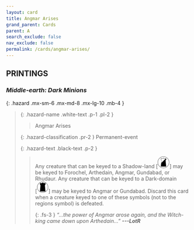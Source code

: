 ```yaml
---
layout: card
title: Angmar Arises
grand_parent: Cards
parent: A
search_exclude: false
nav_exclude: false
permalink: /cards/angmar-arises/
---
```


## PRINTINGS


### _Middle-earth: Dark Minions_

{: .hazard .mx-sm-6 .mx-md-8 .mx-lg-10 .mb-4 }
> {: .hazard-name .white-text .p-1 .pl-2 }
> > <div class="hazard-mp"></div>
> > <div class="card-name">Angmar Arises</div>
>
> {: .hazard-classification .pr-2 }
> Permanent-event
>
> {: .hazard-text .black-text .p-2 }
> > Any creature that can be keyed to a Shadow-land <nobr>[<img src="/assets/images/shadow-land.svg">]</nobr> may be keyed to Forochel, Arthedain, Angmar, Gundabad, or Rhudaur. Any creature that can be keyed to a Dark-domain <nobr>[<img src="/assets/images/dark-domain.svg">]</nobr> may be keyed to Angmar or Gundabad. Discard this card when a creature keyed to one of these symbols (not to the regions symbol) is defeated. 
> > 
> > {: .fs-3 } 
> > _“...the power of Angmar arose again, and the Witch-king came down upon Arthedain...”_ ***---&#65279;LotR*** 
>
